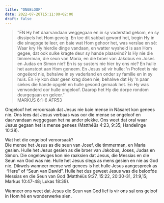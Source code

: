 ```yaml
---
title: "ONGELOOF"
date: 2022-07-20T15:11:00+02:00
draft: false
---
```

<html>
 <head></head>
 <body>
  <blockquote>
   <p>”EN Hy het daarvandaan weggegaan en in sy vaderstad gekom, en sy dissipels het Hom gevolg. En toe dit sabbat geword het, begin Hy in die sinagoge te leer, en baie wat Hom gehoor het, was verslae en sê: Waar kry Hy hierdie dinge vandaan, en watter wysheid is aan Hom gegee, dat ook sulke kragte deur sy hande plaasvind? Is Hy nie die timmerman, die seun van Maria, en die broer van Jakobus en Joses en Judas en Simon nie? En is sy susters nie hier by ons nie? En hulle het aanstoot aan Hom geneem. En Jesus sê vir hulle: 'n Profeet is nie ongeëerd nie, behalwe in sy vaderland en onder sy familie en in sy huis. En Hy kon daar geen krag doen nie, behalwe dat Hy 'n paar siekes die hande opgelê en hulle gesond gemaak het. En Hy was verwonderd oor hulle ongeloof. Daarop het Hy die dorpe rondom deurgegaan en geleer.”<br>‭‭MARKUS‬ ‭6:1-6‬ ‭AFR53‬‬</p>
  </blockquote>
  <p>Ongeloof het veroorsaak dat Jesus nie baie mense in Násaret kon genees nie. Ons lees dat Jesus verbaas was oor die mense se ongeloof en daarvandaan weggegaan het na ander plekke. Ons weet dat oral waar Jesus gegaan het is mense genees (Matthéüs 4:23, 9:35; Handelinge 10:38).</p>
  <p>Wat het die ongeloof veroorsaak?<br>Die mense het Jesus as die seun van Josef, die timmerman, en Maria gesien. Hulle het Jesus gesien as die broer van Jakobus, Joses, Judas en Simon. Die ongelowiges kon nie raaksien dat Jesus, die Messias en die Seun van God was nie. Hulle het Jesus slegs as mens gesien en nie as God nie. Dikwels wanneer mense wel genees is het hulle Jesus aangespreek as &nbsp;“Here” of “Seun van Dawid”. Hulle het dus geweet Jesus was die beloofde Messias en die Seun van God (Matthéüs 9:27, 15:22, 20:30-31, 21:9,15; Markus 10:47-48; Lukas 18:39).</p>
  <p>Wanneer ons weet dat Jesus die Seun van God lief is vir ons sal ons geloof in Hom hê en wonderwerke sien.</p>
  <p>&nbsp;</p>
  <p>&nbsp;</p>
  <p>&nbsp;</p>
 </body>
</html>